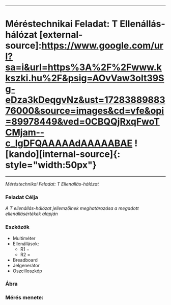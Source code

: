 ***
# Méréstechnikai Feladat: T Ellenállás-hálózat [external-source]:https://www.google.com/url?sa=i&url=https%3A%2F%2Fwww.kkszki.hu%2F&psig=AOvVaw3oIt39Sg-eDza3kDeqgvNz&ust=1728388988376000&source=images&cd=vfe&opi=89978449&ved=0CBQQjRxqFwoTCMjam--c_IgDFQAAAAAdAAAAABAE ![kando][internal-source]{: style="width:50px"} 

 
***
*Méréstechnikai Feladat: T Ellenállás-hálózat*
### Feladat Célja  
*A T ellenállás-hálózat jellemzőinek meghatározása a megadott ellenállásértékek alapján*
### Eszközök

- Multiméter    
- Ellenállások:
  - R1 =
  - R2 =
- Breadboard
- Jelgenerátor
- Oszcilloszkóp
### Ábra 




### Mérés menete:
